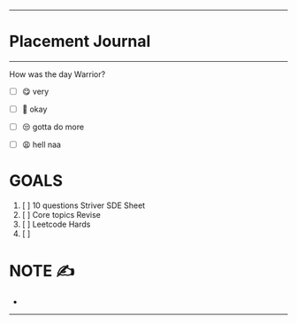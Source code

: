 
------------------------------------------------------------------------
# Placement Journal 
---

How was the day Warrior?
- [ ] 😋 very
- [ ] 🙂 okay
- [ ] 😒 gotta do more
- [ ] 😩 hell naa


# GOALS
1. [ ] 10 questions Striver SDE Sheet
2. [ ] Core topics Revise
3. [ ] Leetcode Hards
4. [ ] 

# NOTE ✍️
- 


------------------------------------------------------------------------


